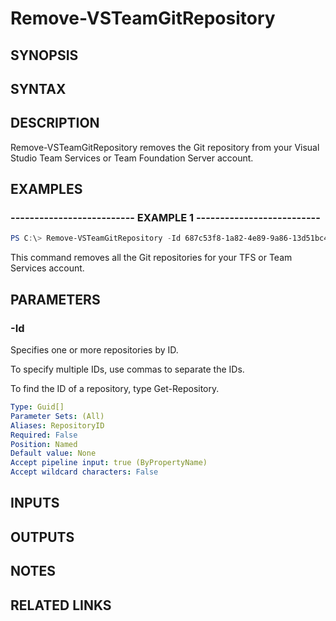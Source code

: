 <!-- #include "./common/header.md" -->

# Remove-VSTeamGitRepository

## SYNOPSIS

<!-- #include "./synopsis/Remove-VSTeamGitRepository.md" -->

## SYNTAX

## DESCRIPTION

Remove-VSTeamGitRepository removes the Git repository from your Visual Studio Team Services or Team Foundation Server account.

## EXAMPLES

### -------------------------- EXAMPLE 1 --------------------------

```PowerShell
PS C:\> Remove-VSTeamGitRepository -Id 687c53f8-1a82-4e89-9a86-13d51bc4a8d5
```

This command removes all the Git repositories for your TFS or Team Services account.

## PARAMETERS

### -Id

Specifies one or more repositories by ID.

To specify multiple IDs, use commas to separate the IDs.

To find the ID of a repository, type Get-Repository.

```yaml
Type: Guid[]
Parameter Sets: (All)
Aliases: RepositoryID
Required: False
Position: Named
Default value: None
Accept pipeline input: true (ByPropertyName)
Accept wildcard characters: False
```

<!-- #include "./params/force.md" -->

## INPUTS

## OUTPUTS

## NOTES

## RELATED LINKS